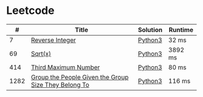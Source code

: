 # Leetcode

| # | Title | Solution | Runtime |
|---| ----- | -------- | ------- |
|7|[ Reverse Integer](https://leetcode.com/problems/reverse-integer/)|[Python3](./solutions/7.%20Reverse%20Integer.py)|32 ms|
|69|[ Sqrt(x)](https://leetcode.com/problems/sqrtx/)|[Python3](./solutions/69.%20Sqrt(x).py)|3892 ms|
|414|[ Third Maximum Number](https://leetcode.com/problems/third-maximum-number/)|[Python3](./solutions/414.%20Third%20Maximum%20Number.py)|80 ms|
|1282|[ Group the People Given the Group Size They Belong To](https://leetcode.com/problems/group-the-people-given-the-group-size-they-belong-to/)|[Python3](./solutions/1282.%20Group%20the%20People%20Given%20the%20Group%20Size%20They%20Belong%20To.py)|116 ms|
